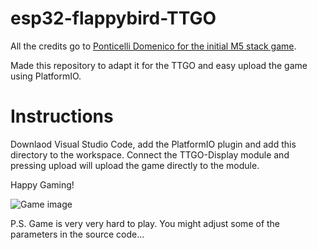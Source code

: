 # esp32-flappybird-TTGO

All the credits go to [Ponticelli Domenico for the initial M5 stack game](https://github.com/pcelli85/M5Stack_FlappyBird_game).

Made this repository to adapt it for the TTGO and easy upload the game using PlatformIO.

# Instructions
Downlaod Visual Studio Code, add the PlatformIO plugin and add this directory to the workspace.
Connect the TTGO-Display module and pressing upload will upload the game directly to the module.

Happy Gaming!

![Game image](https://github.com/rzeldent/esp32-flappybird-TTGO/blob/main/flappy_game.jpg)


P.S. Game is very very hard to play. You might adjust some of the parameters in the source code...

